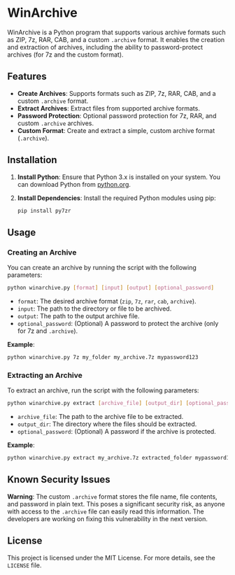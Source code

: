 
# WinArchive

WinArchive is a Python program that supports various archive formats such as ZIP, 7z, RAR, CAB, and a custom `.archive` format. It enables the creation and extraction of archives, including the ability to password-protect archives (for 7z and the custom format).

## Features

- **Create Archives**: Supports formats such as ZIP, 7z, RAR, CAB, and a custom `.archive` format.
- **Extract Archives**: Extract files from supported archive formats.
- **Password Protection**: Optional password protection for 7z, RAR, and custom `.archive` archives.
- **Custom Format**: Create and extract a simple, custom archive format (`.archive`).

## Installation

1. **Install Python**: Ensure that Python 3.x is installed on your system. You can download Python from [python.org](https://www.python.org/).
2. **Install Dependencies**: Install the required Python modules using pip:

   ```bash
   pip install py7zr
   ```

## Usage

### Creating an Archive

You can create an archive by running the script with the following parameters:

```bash
python winarchive.py [format] [input] [output] [optional_password]
```

- `format`: The desired archive format (`zip`, `7z`, `rar`, `cab`, `archive`).
- `input`: The path to the directory or file to be archived.
- `output`: The path to the output archive file.
- `optional_password`: (Optional) A password to protect the archive (only for 7z and `.archive`).

**Example**:

```bash
python winarchive.py 7z my_folder my_archive.7z mypassword123
```

### Extracting an Archive

To extract an archive, run the script with the following parameters:

```bash
python winarchive.py extract [archive_file] [output_dir] [optional_password]
```

- `archive_file`: The path to the archive file to be extracted.
- `output_dir`: The directory where the files should be extracted.
- `optional_password`: (Optional) A password if the archive is protected.

**Example**:

```bash
python winarchive.py extract my_archive.7z extracted_folder mypassword123
```

## Known Security Issues

**Warning**: The custom `.archive` format stores the file name, file contents, and password in plain text. This poses a significant security risk, as anyone with access to the `.archive` file can easily read this information. The developers are working on fixing this vulnerability in the next version.

## License

This project is licensed under the MIT License. For more details, see the `LICENSE` file.
